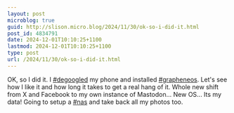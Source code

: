 ```yaml
---
layout: post
microblog: true
guid: http://slison.micro.blog/2024/11/30/ok-so-i-did-it.html
post_id: 4834791
date: 2024-12-01T10:10:25+1100
lastmod: 2024-12-01T10:10:25+1100
type: post
url: /2024/11/30/ok-so-i-did-it.html
---
```

<p>OK, so I did it. I <a href="https://social.familylison.com/tags/degoogled" class="mention hashtag" rel="tag">#<span>degoogled</span></a> my phone and installed <a href="https://social.familylison.com/tags/grapheneos" class="mention hashtag" rel="tag">#<span>grapheneos</span></a>. Let&#39;s see how I like it and how long it takes to get a real hang of it. Whole new shift from X and Facebook to my own instance of Mastodon... New OS... Its my data! Going to setup a <a href="https://social.familylison.com/tags/nas" class="mention hashtag" rel="tag">#<span>nas</span></a> and take back all my photos too.</p>
